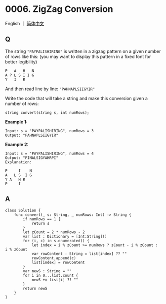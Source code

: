 # 0006. ZigZag Conversion

English ｜ [简体中文](./README-zh_CN.md)


## Q

The string `"PAYPALISHIRING"` is written in a zigzag pattern on a given number of rows like this: (you may want to display this pattern in a fixed font for better legibility)

```
P   A   H   N
A P L S I I G
Y   I   R
```
And then read line by line: `"PAHNAPLSIIGYIR"`

Write the code that will take a string and make this conversion given a number of rows:

```
string convert(string s, int numRows);
```

**Example 1:**

```
Input: s = "PAYPALISHIRING", numRows = 3
Output: "PAHNAPLSIIGYIR"
```

**Example 2:**

```
Input: s = "PAYPALISHIRING", numRows = 4
Output: "PINALSIGYAHRPI"
Explanation:

P     I    N
A   L S  I G
Y A   H R
P     I
```


## A

```
class Solution {
    func convert(_ s: String, _ numRows: Int) -> String {
        if numRows == 1 {
            return s
        }
        let zCount = 2 * numRows - 2
        var list : Dictionary = [Int:String]()
        for (i, c) in s.enumerated() {
            let index = i % zCount >= numRows ? zCount - i % zCount : i % zCount
            var rowContent : String = list[index] ?? ""
            rowContent.append(c)
            list[index] = rowContent
        }
        var newS : String = ""
        for i in 0...list.count {
            newS += list[i] ?? ""
        }
        return newS
    }
}
```
